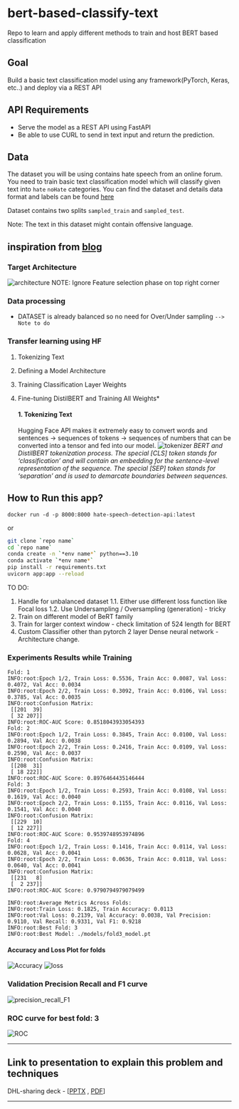 # bert-based-classify-text
Repo to learn and apply different methods to train and host BERT based classification

## Goal
Build a basic text classification model using any framework(PyTorch, Keras, etc..) and deploy via a REST API

## API Requirements
- Serve the model as a REST API using FastAPI
- Be able to use CURL to send in text input and return the prediction.

## Data
The dataset you will be using contains hate speech from an online forum. You need to train basic text classification model which will classify given text into `hate` `noHate` categories. You can find the dataset and details data format and labels can be found [here](https://github.com/Vicomtech/hate-speech-dataset/tree/master)

Dataset contains two splits `sampled_train` and `sampled_test`.

Note: The text in this dataset might contain offensive language.


## inspiration from [blog](https://towardsdatascience.com/hugging-face-transformers-fine-tuning-distilbert-for-binary-classification-tasks-490f1d192379)

### Target Architecture
![architecture](./material4gh/sample_arch.png)
NOTE: Ignore Feature selection phase on top right corner


### Data processing
* DATASET is already balanced so no need for Over/Under sampling `--> Note to do`

### Transfer learning using HF
1. Tokenizing Text
2. Defining a Model Architecture
3. Training Classification Layer Weights
4. Fine-tuning DistilBERT and Training All Weights*

    #### 1. Tokenizing Text
    Hugging Face API makes it extremely easy to convert words and sentences → sequences of tokens → sequences of numbers that can be converted into a tensor and fed into our model.
    ![tokenizer](./material4gh/tokenizer.png)
    <i>BERT and DistilBERT tokenization process. The special [CLS] token stands for ‘classification’ and will contain an embedding for the sentence-level representation of the sequence. The special [SEP] token stands for ‘separation’ and is used to demarcate boundaries between sequences.</i>


## How to Run this app?
`docker run -d -p 8000:8000 hate-speech-detection-api:latest`

or 

```bash
git clone `repo name`
cd `repo name`
conda create -n `*env name*` python==3.10
conda activate `*env name*`
pip install -r requirements.txt
uvicorn app:app --reload
```

TO DO:
1. Handle for unbalanced dataset
1.1. Either use different loss function like Focal  loss
1.2. Use Undersampling / Oversampling (generation) - tricky
2. Train on different model of BeRT family
3. Train for larger context window - check limitation of 524 length for BERT
4. Custom Classifier other than pytorch 2 layer Dense neural network - Architecture change.

### Experiments Results while Training
```
Fold: 1
INFO:root:Epoch 1/2, Train Loss: 0.5536, Train Acc: 0.0087, Val Loss: 0.4072, Val Acc: 0.0034
INFO:root:Epoch 2/2, Train Loss: 0.3092, Train Acc: 0.0106, Val Loss: 0.3785, Val Acc: 0.0035
INFO:root:Confusion Matrix: 
 [[201  39]
 [ 32 207]]
INFO:root:ROC-AUC Score: 0.8518043933054393
Fold: 2
INFO:root:Epoch 1/2, Train Loss: 0.3845, Train Acc: 0.0100, Val Loss: 0.2894, Val Acc: 0.0038
INFO:root:Epoch 2/2, Train Loss: 0.2416, Train Acc: 0.0109, Val Loss: 0.2590, Val Acc: 0.0037
INFO:root:Confusion Matrix: 
 [[208  31]
 [ 18 222]]
INFO:root:ROC-AUC Score: 0.8976464435146444
Fold: 3
INFO:root:Epoch 1/2, Train Loss: 0.2593, Train Acc: 0.0108, Val Loss: 0.1619, Val Acc: 0.0040
INFO:root:Epoch 2/2, Train Loss: 0.1155, Train Acc: 0.0116, Val Loss: 0.1541, Val Acc: 0.0040
INFO:root:Confusion Matrix: 
 [[229  10]
 [ 12 227]]
INFO:root:ROC-AUC Score: 0.9539748953974896
Fold: 4
INFO:root:Epoch 1/2, Train Loss: 0.1416, Train Acc: 0.0114, Val Loss: 0.0628, Val Acc: 0.0041
INFO:root:Epoch 2/2, Train Loss: 0.0636, Train Acc: 0.0118, Val Loss: 0.0640, Val Acc: 0.0041
INFO:root:Confusion Matrix: 
 [[231   8]
 [  2 237]]
INFO:root:ROC-AUC Score: 0.9790794979079499

INFO:root:Average Metrics Across Folds:
INFO:root:Train Loss: 0.1825, Train Accuracy: 0.0113
INFO:root:Val Loss: 0.2139, Val Accuracy: 0.0038, Val Precision: 0.9110, Val Recall: 0.9331, Val F1: 0.9218
INFO:root:Best Fold: 3
INFO:root:Best Model: ./models/fold3_model.pt
```
#### Accuracy and Loss Plot for folds
![Accuracy](./material4gh/accuracy_plot.png) ![loss](./material4gh/loss_plot.png)

### Validation Precision Recall and F1 curve
![precision_recall_F1](./material4gh/precision_recall_f1_plot.png)
### ROC curve for best fold: 3
![ROC](./material4gh/roc_curve_fold3.png)

------------------

## Link to presentation to explain this problem and techniques
DHL-sharing deck - [[PPTX](./material4gh/DHL-sharing%20deck.pptx) , [PDF](./material4gh/DHL-sharing%20deck.pdf)]

-------
